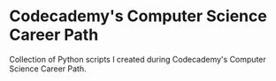# Codecademy's Computer Science Career Path
Collection of Python scripts I created during Codecademy's Computer Science Career Path.
